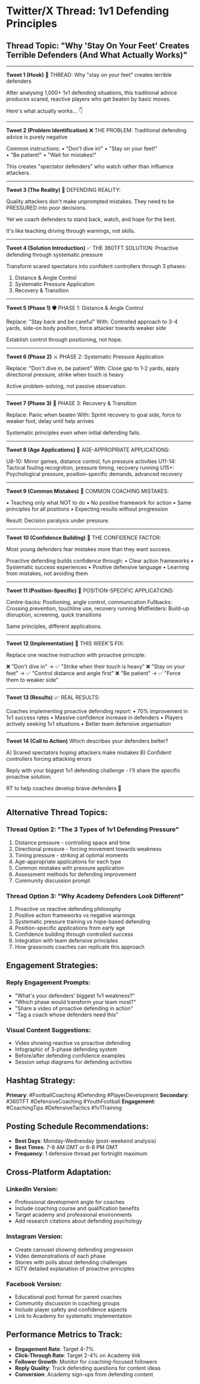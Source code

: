 # Twitter/X Thread: 1v1 Defending Principles

## Thread Topic: "Why 'Stay On Your Feet' Creates Terrible Defenders (And What Actually Works)"

---

**Tweet 1 (Hook)**
🧵 THREAD: Why "stay on your feet" creates terrible defenders

After analysing 1,000+ 1v1 defending situations, this traditional advice produces scared, reactive players who get beaten by basic moves.

Here's what actually works... 👇

---

**Tweet 2 (Problem Identification)**
❌ THE PROBLEM: Traditional defending advice is purely negative

Common instructions:
• "Don't dive in!"
• "Stay on your feet!"  
• "Be patient!"
• "Wait for mistakes!"

This creates "spectator defenders" who watch rather than influence attackers.

---

**Tweet 3 (The Reality)**
🎯 DEFENDING REALITY:

Quality attackers don't make unprompted mistakes. They need to be PRESSURED into poor decisions.

Yet we coach defenders to stand back, watch, and hope for the best.

It's like teaching driving through warnings, not skills.

---

**Tweet 4 (Solution Introduction)**
✅ THE 360TFT SOLUTION: Proactive defending through systematic pressure

Transform scared spectators into confident controllers through 3 phases:

1. Distance & Angle Control
2. Systematic Pressure Application  
3. Recovery & Transition

---

**Tweet 5 (Phase 1)**
🛡️ PHASE 1: Distance & Angle Control

Replace: "Stay back and be careful"
With: Controlled approach to 3-4 yards, side-on body position, force attacker towards weaker side

Establish control through positioning, not hope.

---

**Tweet 6 (Phase 2)**
⚔️ PHASE 2: Systematic Pressure Application

Replace: "Don't dive in, be patient"
With: Close gap to 1-2 yards, apply directional pressure, strike when touch is heavy

Active problem-solving, not passive observation.

---

**Tweet 7 (Phase 3)**
🔄 PHASE 3: Recovery & Transition

Replace: Panic when beaten
With: Sprint recovery to goal side, force to weaker foot, delay until help arrives

Systematic principles even when initial defending fails.

---

**Tweet 8 (Age Applications)**
👶 AGE-APPROPRIATE APPLICATIONS:

U8-10: Mirror games, distance control, fun pressure activities
U11-14: Tactical fouling recognition, pressure timing, recovery running
U15+: Psychological pressure, position-specific demands, advanced recovery

---

**Tweet 9 (Common Mistakes)**
🚫 COMMON COACHING MISTAKES:

• Teaching only what NOT to do
• No positive framework for action
• Same principles for all positions
• Expecting results without progression

Result: Decision paralysis under pressure.

---

**Tweet 10 (Confidence Building)**
💪 THE CONFIDENCE FACTOR:

Most young defenders fear mistakes more than they want success.

Proactive defending builds confidence through:
• Clear action frameworks
• Systematic success experiences
• Positive defensive language
• Learning from mistakes, not avoiding them

---

**Tweet 11 (Position-Specific)**
🎯 POSITION-SPECIFIC APPLICATIONS:

Centre-backs: Positioning, angle control, communication
Fullbacks: Crossing prevention, touchline use, recovery running
Midfielders: Build-up disruption, screening, quick transitions

Same principles, different applications.

---

**Tweet 12 (Implementation)**
🔧 THIS WEEK'S FIX:

Replace one reactive instruction with proactive principle:

❌ "Don't dive in" → ✅ "Strike when their touch is heavy"
❌ "Stay on your feet" → ✅ "Control distance and angle first"
❌ "Be patient" → ✅ "Force them to weaker side"

---

**Tweet 13 (Results)**
📈 REAL RESULTS:

Coaches implementing proactive defending report:
• 70% improvement in 1v1 success rates
• Massive confidence increase in defenders
• Players actively seeking 1v1 situations
• Better team defensive organisation

---

**Tweet 14 (Call to Action)**
Which describes your defenders better?

A) Scared spectators hoping attackers make mistakes
B) Confident controllers forcing attacking errors

Reply with your biggest 1v1 defending challenge - I'll share the specific proactive solution.

RT to help coaches develop brave defenders 🔄

---

## Alternative Thread Topics:

### Thread Option 2: "The 3 Types of 1v1 Defending Pressure"
1. Distance pressure - controlling space and time
2. Directional pressure - forcing movement towards weakness
3. Timing pressure - striking at optimal moments
4. Age-appropriate applications for each type
5. Common mistakes with pressure application
6. Assessment methods for defending improvement
7. Community discussion prompt

### Thread Option 3: "Why Academy Defenders Look Different"
1. Proactive vs reactive defending philosophy
2. Positive action frameworks vs negative warnings
3. Systematic pressure training vs hope-based defending
4. Position-specific applications from early age
5. Confidence building through controlled success
6. Integration with team defensive principles
7. How grassroots coaches can replicate this approach

## Engagement Strategies:

### Reply Engagement Prompts:
- "What's your defenders' biggest 1v1 weakness?"
- "Which phase would transform your team most?"
- "Share a video of proactive defending in action"
- "Tag a coach whose defenders need this"

### Visual Content Suggestions:
- Video showing reactive vs proactive defending
- Infographic of 3-phase defending system
- Before/after defending confidence examples
- Session setup diagrams for defending activities

## Hashtag Strategy:
**Primary**: #FootballCoaching #Defending #PlayerDevelopment
**Secondary**: #360TFT #DefensiveCoaching #YouthFootball
**Engagement**: #CoachingTips #DefensiveTactics #1v1Training

## Posting Schedule Recommendations:
- **Best Days**: Monday-Wednesday (post-weekend analysis)
- **Best Times**: 7-9 AM GMT or 6-8 PM GMT
- **Frequency**: 1 defensive thread per fortnight maximum

## Cross-Platform Adaptation:

### LinkedIn Version:
- Professional development angle for coaches
- Include coaching course and qualification benefits
- Target academy and professional environments
- Add research citations about defending psychology

### Instagram Version:
- Create carousel showing defending progression
- Video demonstrations of each phase
- Stories with polls about defending challenges
- IGTV detailed explanation of proactive principles

### Facebook Version:
- Educational post format for parent coaches
- Community discussion in coaching groups
- Include player safety and confidence aspects
- Link to Academy for systematic implementation

## Performance Metrics to Track:
- **Engagement Rate**: Target 4-7%
- **Click-Through Rate**: Target 2-4% on Academy link
- **Follower Growth**: Monitor for coaching-focused followers
- **Reply Quality**: Track defending questions for content ideas
- **Conversion**: Academy sign-ups from defending content